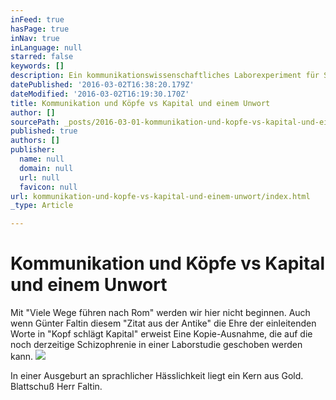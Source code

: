 ```yaml
---
inFeed: true
hasPage: true
inNav: true
inLanguage: null
starred: false
keywords: []
description: Ein kommunikationswissenschaftliches Laborexperiment für Social Entrepreneurship im Mediensegment.
datePublished: '2016-03-02T16:38:20.179Z'
dateModified: '2016-03-02T16:19:30.170Z'
title: Kommunikation und Köpfe vs Kapital und einem Unwort
author: []
sourcePath: _posts/2016-03-01-kommunikation-und-kopfe-vs-kapital-und-einem-unwort.md
published: true
authors: []
publisher:
  name: null
  domain: null
  url: null
  favicon: null
url: kommunikation-und-kopfe-vs-kapital-und-einem-unwort/index.html
_type: Article

---
```

# Kommunikation und Köpfe vs Kapital und einem Unwort

Mit "Viele Wege führen nach Rom" werden wir hier nicht beginnen. Auch wenn Günter Faltin diesem "Zitat aus der Antike" die Ehre der einleitenden Worte in "Kopf schlägt Kapital" erweist Eine Kopie-Ausnahme, die auf die noch derzeitige Schizophrenie in einer Laborstudie geschoben werden kann. ![](https://the-grid-user-content.s3-us-west-2.amazonaws.com/6f9101b3-16fe-48f3-951b-da4eabb322f0.png)

In einer Ausgeburt an sprachlicher Hässlichkeit liegt ein Kern aus Gold. Blattschuß Herr Faltin.